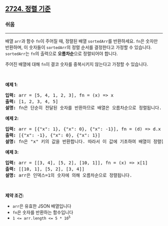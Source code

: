 <h2><a href="https://leetcode.com/problems/sort-by">2724. 정렬 기준</a></h2><h3>쉬움</h3><hr><p>배열 <code>arr</code>과 함수 <code>fn</code>이 주어질 때, 정렬된 배열 <code>sortedArr</code>를 반환하세요. <code>fn</code>은 숫자만 반환하며, 이 숫자들이 <code>sortedArr</code>의 정렬 순서를 결정한다고 가정할 수 있습니다. <code>sortedArr</code>는 <code>fn</code>의 출력으로 <strong>오름차순</strong>으로 정렬되어야 합니다.</p>

<p>주어진 배열에 대해 <code>fn</code>이 결코 숫자를 중복시키지 않는다고 가정할 수 있습니다.</p>

<p>&nbsp;</p>
<p><strong class="example">예제 1:</strong></p>

<pre>
<strong>입력:</strong> arr = [5, 4, 1, 2, 3], fn = (x) =&gt; x
<strong>출력:</strong> [1, 2, 3, 4, 5]
<strong>설명:</strong> fn은 단순히 전달된 숫자를 반환하므로 배열은 오름차순으로 정렬됩니다.
</pre>

<p><strong class="example">예제 2:</strong></p>

<pre>
<strong>입력:</strong> arr = [{&quot;x&quot;: 1}, {&quot;x&quot;: 0}, {&quot;x&quot;: -1}], fn = (d) =&gt; d.x
<strong>출력:</strong> [{&quot;x&quot;: -1}, {&quot;x&quot;: 0}, {&quot;x&quot;: 1}]
<strong>설명:</strong> fn은 &quot;x&quot; 키의 값을 반환합니다. 따라서 이 값에 기초하여 배열이 정렬됩니다.
</pre>

<p><strong class="example">예제 3:</strong></p>

<pre>
<strong>입력:</strong> arr = [[3, 4], [5, 2], [10, 1]], fn = (x) =&gt; x[1]
<strong>출력:</strong> [[10, 1], [5, 2], [3, 4]]
<strong>설명:</strong> arr은 인덱스=1의 숫자에 의해 오름차순으로 정렬됩니다.&nbsp;
</pre>

<p>&nbsp;</p>
<p><strong>제약 조건:</strong></p>

<ul>
	<li><code>arr</code>은 유효한 JSON 배열입니다</li>
	<li><code>fn</code>은 숫자를 반환하는 함수입니다</li>
	<li><code>1 &lt;= arr.length &lt;= 5 * 10<sup>5</sup></code></li>
</ul>